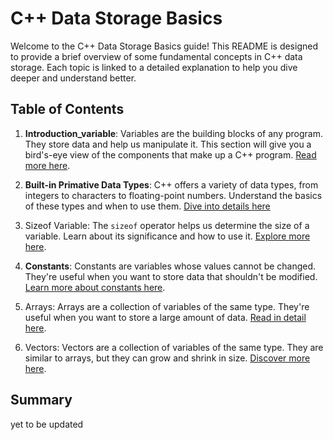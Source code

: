 
# C++ Data Storage Basics

Welcome to the C++ Data Storage Basics guide! This README is designed to provide a brief overview of some fundamental concepts in C++ data storage. Each topic is linked to a detailed explanation to help you dive deeper and understand better.

## Table of Contents

1. **Introduction_variable**: Variables are the building blocks of any program. They store data and help us manipulate it. This section will give you a bird's-eye view of the components that make up a C++ program. [Read more here](./1.Introduction_Variables/INTRODUCTION_VARIABLES.md).

2. **Built-in Primative Data Types**: C++ offers a variety of data types, from integers to characters to floating-point numbers. Understand the basics of these types and when to use them. [Dive into details here](./2.Built-inDataTypes/BUILT_IN_PRIMITIVE_DATA_TYPES.md)

3. Sizeof Variable: The `sizeof` operator helps us determine the size of a variable. Learn about its significance and how to use it. [Explore more here](./3.SizeofVariable/SIZEOFVARIABLES.md).

4. **Constants**: Constants are variables whose values cannot be changed. They're useful when you want to store data that shouldn't be modified. [Learn more about constants here](./4.Constants/CONSTANTS.md).

5. Arrays: Arrays are a collection of variables of the same type. They're useful when you want to store a large amount of data. [Read in detail here](./5.Arrays/ARRAYS.md).

6. Vectors: Vectors are a collection of variables of the same type. 
They are similar to arrays, but they can grow and shrink in size. [Discover more here](./6.Vectors/VECTORS.md).


## Summary 
yet to be updated